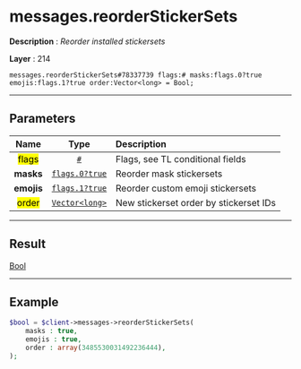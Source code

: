 # messages.reorderStickerSets

**Description** : *Reorder installed stickersets*

**Layer** : 214

```tl
messages.reorderStickerSets#78337739 flags:# masks:flags.0?true emojis:flags.1?true order:Vector<long> = Bool;
```

---

## Parameters

| Name | Type | Description |
| :---: | :---: | :--- |
| <mark>flags</mark> | [`#`](type/#) | Flags, see TL conditional fields |
| **masks** | [`flags.0?true`](type/true) | Reorder mask stickersets |
| **emojis** | [`flags.1?true`](type/true) | Reorder custom emoji stickersets |
| <mark>order</mark> | [`Vector<long>`](type/long) | New stickerset order by stickerset IDs |

---

## Result

[Bool](type/Bool)

---

## Example

```php
$bool = $client->messages->reorderStickerSets(
	masks : true,
	emojis : true,
	order : array(3485530031492236444),
);
```
